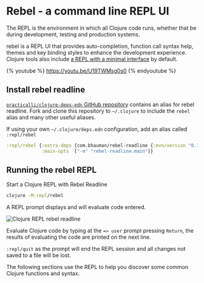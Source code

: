 # Rebel - a command line REPL UI
The REPL is the environment in which all Clojure code runs, whether that be during development, testing and production systems.

rebel is a REPL UI that provides auto-completion, function call syntax help, themes and key binding styles to enhance the development experience.  Clojure tools also include [a REPL with a minimal interface](/alternative-tools/clojure-cli/basic-repl.md) by default.

{% youtube %}
https://youtu.be/U19TWMsg0s0
{% endyoutube %}

<!-- ![Clojure REPL rebel readline - example of autocompletion](/images/clojure-repl-rebel-readline-function-autocomplete.png) -->

## Install rebel readline
[`practicalli/clojure-deps-edn` GitHub repository](https://github.com/practicalli/clojure-deps-edn) contains an alias for rebel readline.  Fork and clone this repository to `~/.clojure` to include the `rebel` alias and many other useful aliases.

If using your own `~/.clojure/deps.edn` configuration, add an alias called `:repl/rebel`

```clojure
:repl/rebel {:extra-deps {com.bhauman/rebel-readline {:mvn/version "0.1.4"}}
             :main-opts  ["-m" "rebel-readline.main"]}
```


## Running the rebel REPL
Start a Clojure REPL with Rebel Readline

```bash
clojure -M:repl/rebel
```

A REPL prompt displays and will evaluate code entered.

![Clojure REPL rebel readline](/images/clojure-repl-rebel-readline.png)

Evaluate Clojure code by typing at the `=> user` prompt pressing `Return`, the results of evaluating the code are printed on the next line.

`:repl/quit` as the prompt will end the REPL session and all changes not saved to a file will be lost.

The following sections use the REPL to help you discover some common Clojure functions and syntax.
